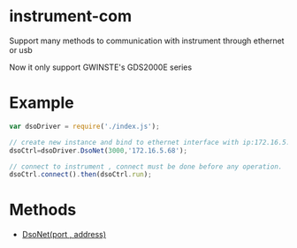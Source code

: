 # instrument-com
Support many methods to communication with instrument through ethernet or usb

Now it only support GWINSTE's GDS2000E series

# Example

```js
var dsoDriver = require('./index.js');

// create new instance and bind to ethernet interface with ip:172.16.5.68 and port:3000
dsoCtrl=dsoDriver.DsoNet(3000,'172.16.5.68');

// connect to instrument , connect must be done before any operation.
dsoCtrl.connect().then(dsoCtrl.run);

```

# Methods

* [DsoNet(port , address)](www.google.com)

